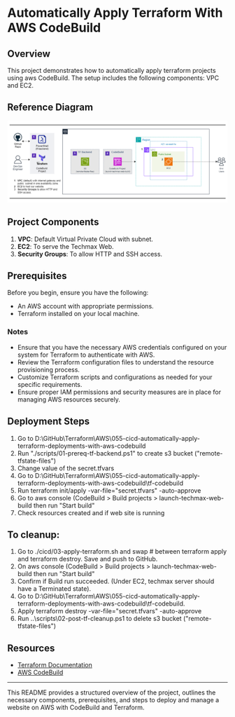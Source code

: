 # Automatically Apply Terraform With AWS CodeBuild

## Overview

This project demonstrates how to automatically apply terraform projects using aws CodeBuild. The setup includes the following components: VPC and EC2.

## Reference Diagram

![Reference Diagram](images/CICD-Automatically-apply-TF-deployments-with-CodeBuild.png)

## Project Components

1. **VPC**: Default Virtual Private Cloud with subnet.
2. **EC2**: To serve the Techmax Web.
3. **Security Groups**: To allow HTTP and SSH access.

## Prerequisites
Before you begin, ensure you have the following:

- An AWS account with appropriate permissions.
- Terraform installed on your local machine.

### Notes

- Ensure that you have the necessary AWS credentials configured on your system for Terraform to authenticate with AWS.
- Review the Terraform configuration files to understand the resource provisioning process.
- Customize Terraform scripts and configurations as needed for your specific requirements.
- Ensure proper IAM permissions and security measures are in place for managing AWS resources securely.

## Deployment Steps
1. Go to D:\GitHub\Terraform\AWS\055-cicd-automatically-apply-terraform-deployments-with-aws-codebuild
2. Run "./scripts/01-prereq-tf-backend.ps1" to create s3 bucket ("remote-tfstate-files")
3. Change value of the secret.tfvars
4. Go to D:\GitHub\Terraform\AWS\055-cicd-automatically-apply-terraform-deployments-with-aws-codebuild\tf-codebuild
5. Run terraform init/apply -var-file="secret.tfvars" -auto-approve
6. Go to aws console (CodeBuild > Build projects > launch-techmax-web-build then run "Start build"
7. Check resources created and if web site is running 


## To cleanup:
1. Go to ./cicd/03-apply-terraform.sh and swap # between terraform apply and terraform destroy. Save and push to GitHub. 
2. On aws console (CodeBuild > Build projects > launch-techmax-web-build then run "Start build"
3. Confirm if Build run succeeded. (Under EC2, techmax server should have a Terminated state).
4. Go to D:\GitHub\Terraform\AWS\055-cicd-automatically-apply-terraform-deployments-with-aws-codebuild\tf-codebuild.
5. Apply terraform destroy -var-file="secret.tfvars" -auto-approve
6. Run ..\scripts\02-post-tf-cleanup.ps1 to delete s3 bucket ("remote-tfstate-files")

## Resources

- [Terraform Documentation](https://www.terraform.io/docs/index.html)
- [AWS CodeBuild](https://docs.aws.amazon.com/codebuild/)

---

This README provides a structured overview of the project, outlines the necessary components, prerequisites, and steps to deploy and manage a website on AWS with CodeBuild and Terraform.